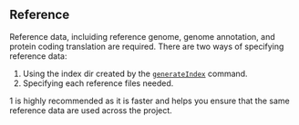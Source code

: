 ## Reference

Reference data, incluiding reference genome, genome annotation, and protein coding translation are required. There are two ways of specifying reference data:

1. Using the index dir created by the [`generateIndex`](/generate-index) command.
2. Specifying each reference files needed.

1 is highly recommended as it is faster and helps you ensure that the same reference data are used across the project.